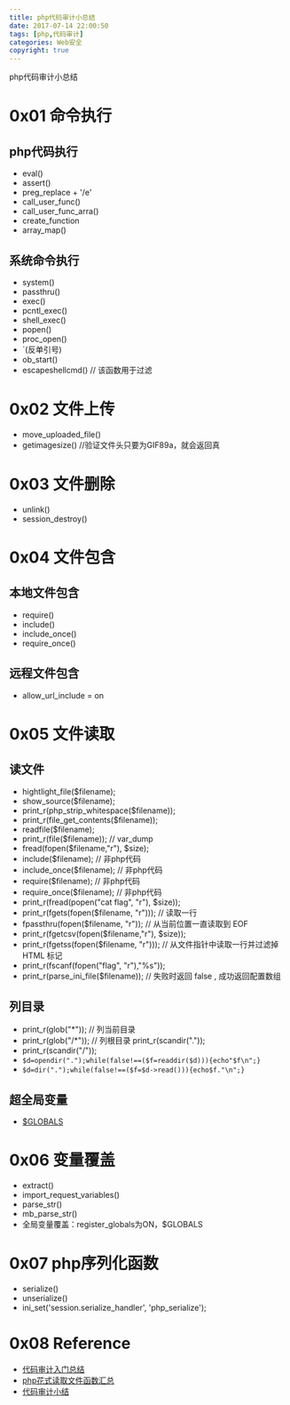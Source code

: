 ```yaml
---
title: php代码审计小总结
date: 2017-07-14 22:00:50
tags: [php,代码审计]
categories: Web安全
copyright: true
---
```

php代码审计小总结
<!-- more -->
# 0x01 命令执行
## php代码执行
+ eval()
+ assert()
+ preg_replace + '/e'
+ call_user_func()
+ call_user_func_arra()
+ create_function
+ array_map()

## 系统命令执行
+ system()
+ passthru()
+ exec()
+ pcntl_exec()
+ shell_exec()
+ popen()
+ proc_open()
+ \`(反单引号)
+ ob_start()
+ escapeshellcmd() // 该函数用于过滤

# 0x02 文件上传
+ move_uploaded_file()
+ getimagesize() //验证文件头只要为GIF89a，就会返回真

# 0x03 文件删除
+ unlink()
+ session_destroy()

# 0x04 文件包含
## 本地文件包含
+ require()
+ include()
+ include_once()
+ require_once()

## 远程文件包含
+ allow_url_include = on

# 0x05 文件读取

## 读文件

+ hightlight_file($filename);
+ show_source($filename);
+ print_r(php_strip_whitespace($filename));
+ print_r(file_get_contents($filename));
+ readfile($filename);
+ print_r(file($filename)); // var_dump
+ fread(fopen($filename,"r"), $size);
+ include($filename); // 非php代码
+ include_once($filename); // 非php代码
+ require($filename); // 非php代码
+ require_once($filename); // 非php代码
+ print_r(fread(popen("cat flag", "r"), $size));
+ print_r(fgets(fopen($filename, "r"))); // 读取一行
+ fpassthru(fopen($filename, "r")); // 从当前位置一直读取到 EOF
+ print_r(fgetcsv(fopen($filename,"r"), $size));
+ print_r(fgetss(fopen($filename, "r"))); // 从文件指针中读取一行并过滤掉 HTML 标记
+ print_r(fscanf(fopen("flag", "r"),"%s"));
+ print_r(parse_ini_file($filename)); // 失败时返回 false , 成功返回配置数组


## 列目录
+ print_r(glob("*")); // 列当前目录
+ print_r(glob("/*")); // 列根目录 print_r(scandir("."));
+ print_r(scandir("/"));
+ `$d=opendir(".");while(false!==($f=readdir($d))){echo"$f\n";}`
+ `$d=dir(".");while(false!==($f=$d->read())){echo$f."\n";}`


## 超全局变量
+ [$GLOBALS](http://php.net/manual/zh/language.variables.superglobals.php)

# 0x06 变量覆盖
+ extract()
+ import_request_variables()
+ parse_str()
+ mb_parse_str()
+ 全局变量覆盖：register_globals为ON，$GLOBALS


# 0x07 php序列化函数
+ serialize()
+ unserialize()
+ ini_set('session.serialize_handler', 'php_serialize');


# 0x08 Reference
+ [代码审计入门总结](http://blog.neargle.com/SecNewsBak/drops/%E4%BB%A3%E7%A0%81%E5%AE%A1%E8%AE%A1%E5%85%A5%E9%97%A8%E6%80%BB%E7%BB%93.html)
+ [php花式读取文件函数汇总](http://www.jianshu.com/p/33bc37ef72cc)
+ [代码审计小结](https://chybeta.github.io/2017/07/14/php%E4%BB%A3%E7%A0%81%E5%AE%A1%E8%AE%A1%E5%B0%8F%E6%80%BB%E7%BB%93/)
